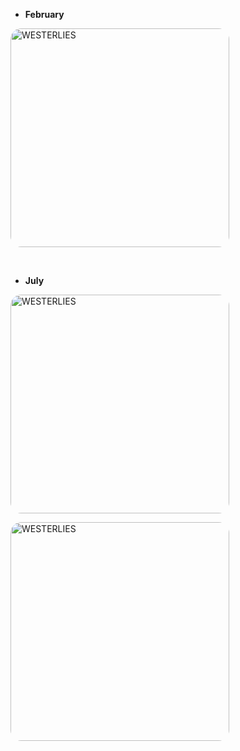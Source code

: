 <style>
img {
  border-radius: 5%;
	transition:transform 0.25s ease;
	position:center;
}
</style>

+ **February**

<a href="https://gist.githubusercontent.com/Sicheng-Zhang/45930323f9f6d2de1f6f459ea2f98323/raw/a8078cdba7b18522a1f486abb43e5e73e4a2ecfa/2016-02.JPG" target="_blank" rel="noopener noreferrer"><img src="https://gist.githubusercontent.com/Sicheng-Zhang/45930323f9f6d2de1f6f459ea2f98323/raw/a8078cdba7b18522a1f486abb43e5e73e4a2ecfa/2016-02.JPG" alt="WESTERLIES" width="350"></a>

<br>

+ **July**

<a href="https://gist.githubusercontent.com/Sicheng-Zhang/45930323f9f6d2de1f6f459ea2f98323/raw/a8078cdba7b18522a1f486abb43e5e73e4a2ecfa/2016-07.JPG" target="_blank" rel="noopener noreferrer"><img src="https://gist.githubusercontent.com/Sicheng-Zhang/45930323f9f6d2de1f6f459ea2f98323/raw/a8078cdba7b18522a1f486abb43e5e73e4a2ecfa/2016-07.JPG" alt="WESTERLIES" width="350"></a>

<a href="https://gist.githubusercontent.com/Sicheng-Zhang/45930323f9f6d2de1f6f459ea2f98323/raw/9d4c87a390f344e8a52def8abed8cde065b3db76/2016-07-2.JPG
" target="_blank" rel="noopener noreferrer"><img src="https://gist.githubusercontent.com/Sicheng-Zhang/45930323f9f6d2de1f6f459ea2f98323/raw/9d4c87a390f344e8a52def8abed8cde065b3db76/2016-07-2.JPG
" alt="WESTERLIES" width="350"></a>


